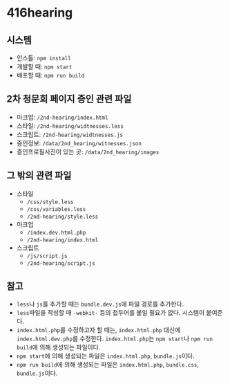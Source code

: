 # 416hearing

## 시스템
* 인스톨: `npm install`
* 개발할 때: `npm start`
* 배포할 때: `npm run build`

## 2차 청문회 페이지 증인 관련 파일
* 마크업: `/2nd-hearing/index.html`
* 스타일: `/2nd-hearing/widtnesses.less`
* 스크립트: `/2nd-hearing/widtnesses.js`
* 증인정보: `/data/2nd_hearing/witnesses.json`
* 증인프로필사진이 있는 곳: `/data/2nd_hearing/images`

## 그 밖의 관련 파일
* 스타일
  * `/css/style.less`
  * `/css/variables.less`
  * `/2nd-hearing/style.less`
* 마크업
  * `/index.dev.html.php`
  * `/2nd-hearing/index.html`
* 스크립트
  * `/js/script.js`
  * `/2nd-hearing/script.js`

## 참고
* `less`나 `js`를 추가할 때는 `bundle.dev.js`에 파일 경로를 추가한다.
* `less`파일을 작성할 때 `-webkit-` 등의 접두어를 붙일 필요가 없다. 시스템이 붙여준다.
* `index.html.php`를 수정하고자 할 때는, `index.html.php` 대신에 `index.html.dev.php`를 수정한다. `index.html.php`는 `npm start`나 `npm run build`에 의해 생성되는 파일이다.
* `npm start`에 의해 생성되는 파일은 `index.html.php`, `bundle.js`이다.
* `npm run build`에 의해 생성되는 파일은 `index.html.php`, `bundle.css`, `bundle.js`이다.
